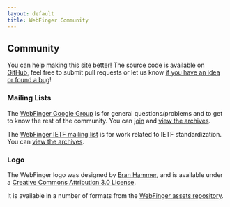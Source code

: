 ```yaml
---
layout: default
title: WebFinger Community
---
```


## Community ##

You can help making this site better! The source code is available on
[GitHub][github-repo], feel free to submit pull requests or let us know [if you
have an idea or found a bug][new-issue]!

[github-repo]: https://github.com/webfinger/webfinger.net
[new-issue]: https://github.com/webfinger/webfinger.net/issues/new


### Mailing Lists ###

The [WebFinger Google Group][google-group] is for general questions/problems
and to get to know the rest of the community.  You can [join][google-join] and
[view the archives][google-archives].

The [WebFinger IETF mailing list][ietf-list] is for work related to IETF
standardization. You can [view the archives][ietf-archives].

[google-group]: https://groups.google.com/forum/#!forum/webfinger
[google-join]: https://groups.google.com/forum/#!forum/webfinger/join
[google-archives]: https://groups.google.com/forum/#!forum/webfinger
[ietf-list]: https://www.ietf.org/mailman/listinfo/webfinger
[ietf-archives]: https://www.ietf.org/mail-archive/web/webfinger/


### Logo ###

The WebFinger logo was designed by [Eran Hammer][], and is available under a
[Creative Commons Attribution 3.0 License][cc-by].

It is available in a number of formats from the [WebFinger assets repository][].

[Eran Hammer]: http://hueniverse.com/
[cc-by]: https://creativecommons.org/licenses/by/3.0/
[WebFinger assets repository]: https://github.com/webfinger/assets/tree/gh-pages/logo

